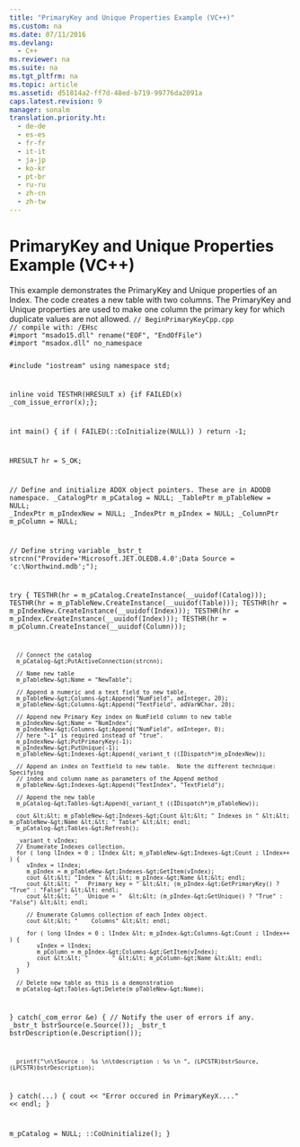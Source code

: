 ```yaml
---
title: "PrimaryKey and Unique Properties Example (VC++)"
ms.custom: na
ms.date: 07/11/2016
ms.devlang: 
  - C++
ms.reviewer: na
ms.suite: na
ms.tgt_pltfrm: na
ms.topic: article
ms.assetid: d51814a2-ff7d-48ed-b719-99776da2091a
caps.latest.revision: 9
manager: sonalm
translation.priority.ht: 
  - de-de
  - es-es
  - fr-fr
  - it-it
  - ja-jp
  - ko-kr
  - pt-br
  - ru-ru
  - zh-cn
  - zh-tw
---
```

# PrimaryKey and Unique Properties Example (VC++)
<?xml version="1.0" encoding="utf-8"?>
<developerReferenceWithoutSyntaxDocument xmlns="http://ddue.schemas.microsoft.com/authoring/2003/5" xmlns:xlink="http://www.w3.org/1999/xlink" xmlns:xsi="http://www.w3.org/2001/XMLSchema-instance" xsi:schemaLocation="http://ddue.schemas.microsoft.com/authoring/2003/5 http://dduestorage.blob.core.windows.net/ddueschema/developer.xsd">
  <introduction>
    <para>This example demonstrates the <legacyLink xlink:href="30185312-5e09-4804-852d-e505d660113a">PrimaryKey</legacyLink> and <legacyLink xlink:href="85fd4bd0-393b-4dc1-9d73-80dced4f2fbe">Unique</legacyLink> properties of an <legacyLink xlink:href="6b9578c0-bc94-46b9-b801-c18e14b04b31">Index</legacyLink>. The code creates a new table with two columns. The <legacyBold>PrimaryKey</legacyBold> and <legacyBold>Unique</legacyBold> properties are used to make one column the primary key for which duplicate values are not allowed.</para>
    <code>// BeginPrimaryKeyCpp.cpp
// compile with: /EHsc
#import "msado15.dll" rename("EOF", "EndOfFile")
#import "msadox.dll" no_namespace

#include "iostream"
using namespace std;

inline void TESTHR(HRESULT x) {if FAILED(x) _com_issue_error(x);};

int main() {
   if ( FAILED(::CoInitialize(NULL)) )
      return -1;

   HRESULT hr = S_OK;

   // Define and initialize ADOX object pointers. These are in ADODB namespace.
   _CatalogPtr m_pCatalog = NULL;
   _TablePtr m_pTableNew = NULL;
   _IndexPtr m_pIndexNew  = NULL;
   _IndexPtr m_pIndex  = NULL;
   _ColumnPtr m_pColumn = NULL;

   // Define string variable
   _bstr_t strcnn("Provider='Microsoft.JET.OLEDB.4.0';Data Source = 'c:\\Northwind.mdb';");

   try {
      TESTHR(hr = m_pCatalog.CreateInstance(__uuidof(Catalog)));
      TESTHR(hr = m_pTableNew.CreateInstance(__uuidof(Table)));
      TESTHR(hr = m_pIndexNew.CreateInstance(__uuidof(Index)));
      TESTHR(hr = m_pIndex.CreateInstance(__uuidof(Index)));
      TESTHR(hr = m_pColumn.CreateInstance(__uuidof(Column)));

      // Connect the catalog
      m_pCatalog-&gt;PutActiveConnection(strcnn);

      // Name new table
      m_pTableNew-&gt;Name = "NewTable";

      // Append a numeric and a text field to new table.
      m_pTableNew-&gt;Columns-&gt;Append("NumField", adInteger, 20);
      m_pTableNew-&gt;Columns-&gt;Append("TextField", adVarWChar, 20);

      // Append new Primary Key index on NumField column to new table
      m_pIndexNew-&gt;Name = "NumIndex";
      m_pIndexNew-&gt;Columns-&gt;Append("NumField", adInteger, 0);
      // here "-1" is required instead of "true".
      m_pIndexNew-&gt;PutPrimaryKey(-1);
      m_pIndexNew-&gt;PutUnique(-1);
      m_pTableNew-&gt;Indexes-&gt;Append(_variant_t ((IDispatch*)m_pIndexNew));

      // Append an index on Textfield to new table.  Note the different technique: Specifying 
      // index and column name as parameters of the Append method
      m_pTableNew-&gt;Indexes-&gt;Append("TextIndex", "TextField");

      // Append the new table
      m_pCatalog-&gt;Tables-&gt;Append(_variant_t ((IDispatch*)m_pTableNew));

      cout &lt;&lt; m_pTableNew-&gt;Indexes-&gt;Count &lt;&lt; " Indexes in " &lt;&lt; m_pTableNew-&gt;Name &lt;&lt; " Table" &lt;&lt; endl;
      m_pCatalog-&gt;Tables-&gt;Refresh();

      _variant_t vIndex;
      // Enumerate Indexes collection.
      for ( long lIndex = 0 ; lIndex &lt; m_pTableNew-&gt;Indexes-&gt;Count ; lIndex++ ) {
         vIndex = lIndex;
         m_pIndex = m_pTableNew-&gt;Indexes-&gt;GetItem(vIndex);
         cout &lt;&lt; "Index " &lt;&lt; m_pIndex-&gt;Name &lt;&lt; endl;
         cout &lt;&lt; "   Primary key = " &lt;&lt; (m_pIndex-&gt;GetPrimaryKey() ? "True" : "False") &lt;&lt; endl;
         cout &lt;&lt; "   Unique = "  &lt;&lt; (m_pIndex-&gt;GetUnique() ? "True" : "False") &lt;&lt; endl;

         // Enumerate Columns collection of each Index object.
         cout &lt;&lt; "    Columns" &lt;&lt; endl;

         for ( long lIndex = 0 ; lIndex &lt; m_pIndex-&gt;Columns-&gt;Count ; lIndex++ ) {
            vIndex = lIndex;
            m_pColumn = m_pIndex-&gt;Columns-&gt;GetItem(vIndex);
            cout &lt;&lt; "       " &lt;&lt; m_pColumn-&gt;Name &lt;&lt; endl;
         }
      }

      // Delete new table as this is a demonstration
      m_pCatalog-&gt;Tables-&gt;Delete(m_pTableNew-&gt;Name);
   }
   catch(_com_error &amp;e) {
      // Notify the user of errors if any.
      _bstr_t bstrSource(e.Source());
      _bstr_t bstrDescription(e.Description());

      printf("\n\tSource :  %s \n\tdescription : %s \n ", (LPCSTR)bstrSource, (LPCSTR)bstrDescription);
   }
   catch(...) {
      cout &lt;&lt; "Error occured in PrimaryKeyX...." &lt;&lt; endl;
   }

   m_pCatalog = NULL;
   ::CoUninitialize();
}</code>
  </introduction>
  <relatedTopics />
</developerReferenceWithoutSyntaxDocument>